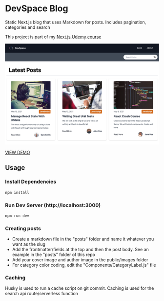 # DevSpace Blog

Static Next.js blog that uses Markdown for posts. Includes pagination, categories and search

This project is part of my [Next.js Udemy course](https://www.udemy.com/course/nextjs-dev-to-deployment)

![DevSpace Blog](/public/images/screen.png 'DevSpace Blog')

[VIEW DEMO](https://devspace-blog-pearl.vercel.app)

## Usage

### Install Dependencies
```bash
npm install
```

### Run Dev Server (http://localhost:3000) 
```bash
npm run dev
```

### Creating posts

* Create a markdown file in the "posts" folder and name it whatever you want as the slug
* Add the frontmatter/fields at the top and then the post body. See an example in the "posts" folder of this repo
* Add your cover image and author image in the public/images folder
* For category color coding, edit the "Components/CategoryLabel.js" file

### Caching

Husky is used to run a cache script on git commit. Caching is used for the search api route/serverless function
